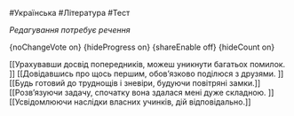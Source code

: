 #Українська #Література #Тест

*Редагування потребує речення*

{noChangeVote on}
{hideProgress on}
{shareEnable off}
{hideCount on}

[[Урахувавши досвід попередників, можеш уникнути багатьох помилок. ]]
[[Довідавшись про щось першим, обов’язково поділюся з друзями. ]]
[[Будь готовий до труднощів і зневіри, будуючи повітряні замки.]]
[[Розв’язуючи задачу, спочатку вона здалася мені дуже складною. ]]
[[Усвідомлюючи наслідки власних учинків, дій відповідально.]]
